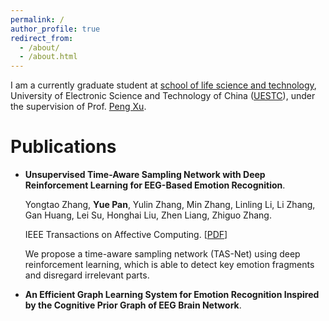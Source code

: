 ```yaml
---
permalink: /
author_profile: true
redirect_from: 
  - /about/
  - /about.html
---
```


I am a currently graduate student at [school of life science and technology](https://www.life.uestc.edu.cn/), University of Electronic Science and Technology of China ([UESTC](https://www.uestc.edu.cn/)), under the supervision of Prof. [Peng Xu](https://www.life.uestc.edu.cn/sznr2.jsp?urltype=news.NewsContentUrl&wbtreeid=1221&wbnewsid=3559).

# **Publications**
- **Unsupervised Time-Aware Sampling Network with Deep Reinforcement Learning for EEG-Based Emotion Recognition**.

  Yongtao Zhang, **Yue Pan**, Yulin Zhang, Min Zhang, Linling Li, Li Zhang, Gan Huang, Lei Su, Honghai Liu, Zhen Liang, Zhiguo Zhang.

  IEEE Transactions on Affective Computing. [[PDF](https://ieeexplore.ieee.org/stamp/stamp.jsp?tp=&arnumber=10264207)]

  We propose a time-aware sampling network (TAS-Net) using deep reinforcement learning, which is able to detect key emotion fragments and disregard irrelevant parts. 
- **An Efficient Graph Learning System for Emotion Recognition Inspired by the Cognitive Prior Graph of EEG Brain Network**.
